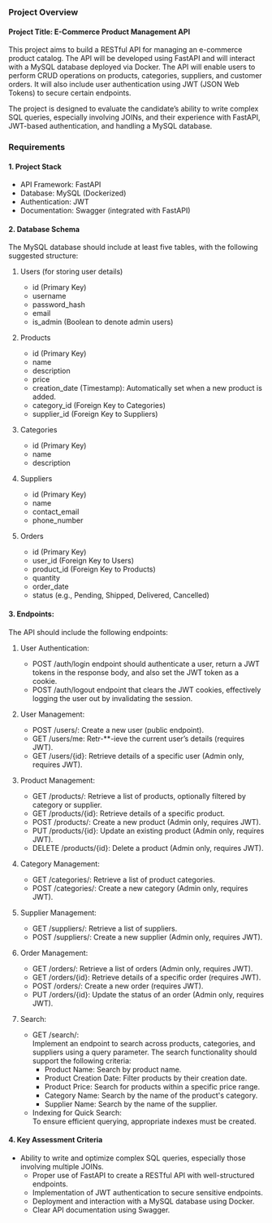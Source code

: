 ### Project Overview

#### Project Title: E-Commerce Product Management API

This project aims to build a RESTful API for managing an e-commerce product catalog. The API will be developed using FastAPI and will interact with a MySQL database deployed via Docker. The API will enable users to perform CRUD operations on products, categories, suppliers, and customer orders. It will also include user authentication using JWT (JSON Web Tokens) to secure certain endpoints.

The project is designed to evaluate the candidate’s ability to write complex SQL queries, especially involving JOINs, and their experience with FastAPI, JWT-based authentication, and handling a MySQL database.

### Requirements

#### 1. Project Stack

   - API Framework: FastAPI
   - Database: MySQL (Dockerized)
   - Authentication: JWT
   - Documentation: Swagger (integrated with FastAPI)

#### 2. Database Schema

The MySQL database should include at least five tables, with the following suggested structure:

1. Users (for storing user details)
   - id (Primary Key)
   - username
   - password_hash
   - email
   - is_admin (Boolean to denote admin users)

2. Products
   - id (Primary Key)
   - name
   - description
   - price
   - creation_date (Timestamp): Automatically set when a new product is added.
   - category_id (Foreign Key to Categories)
   - supplier_id (Foreign Key to Suppliers)

3. Categories
   - id (Primary Key)
   - name
   - description

4. Suppliers
   - id (Primary Key)
   - name
   - contact_email
   - phone_number

5. Orders
   - id (Primary Key)
   - user_id (Foreign Key to Users)
   - product_id (Foreign Key to Products)
   - quantity
   - order_date
   - status (e.g., Pending, Shipped, Delivered, Cancelled) 

#### 3. Endpoints:

The API should include the following endpoints:

1. User Authentication:
    - POST /auth/login endpoint should authenticate a user, return a JWT tokens in the response body, and also set the JWT token as a cookie.
    - POST /auth/logout endpoint that clears the JWT cookies, effectively logging the user out by invalidating the session.

2. User Management:
   - POST /users/: Create a new user (public endpoint).
   - GET /users/me: Retr-**-ieve the current user’s details (requires JWT).
   - GET /users/{id}: Retrieve details of a specific user (Admin only, requires JWT).

3. Product Management:
   - GET /products/: Retrieve a list of products, optionally filtered by category or supplier.
   - GET /products/{id}: Retrieve details of a specific product.
   - POST /products/: Create a new product (Admin only, requires JWT).
   - PUT /products/{id}: Update an existing product (Admin only, requires JWT).
   - DELETE /products/{id}: Delete a product (Admin only, requires JWT).

4. Category Management:
   - GET /categories/: Retrieve a list of product categories.
   - POST /categories/: Create a new category (Admin only, requires JWT).

5. Supplier Management:
   - GET /suppliers/: Retrieve a list of suppliers.
   - POST /suppliers/: Create a new supplier (Admin only, requires JWT).

6. Order Management:
   - GET /orders/: Retrieve a list of orders (Admin only, requires JWT).
   - GET /orders/{id}: Retrieve details of a specific order (requires JWT).
   - POST /orders/: Create a new order (requires JWT).
   - PUT /orders/{id}: Update the status of an order (Admin only, requires JWT).

7. Search:
   - GET /search/:  
     Implement an endpoint to search across products, categories, and suppliers using a query parameter. The search functionality should support the following criteria:
     - Product Name: Search by product name.
     - Product Creation Date: Filter products by their creation date.
     - Product Price: Search for products within a specific price range.
     - Category Name: Search by the name of the product's category.
     - Supplier Name: Search by the name of the supplier.
   - Indexing for Quick Search:  
     To ensure efficient querying, appropriate indexes must be created.

#### 4. Key Assessment Criteria

- Ability to write and optimize complex SQL queries, especially those involving multiple JOINs.
   - Proper use of FastAPI to create a RESTful API with well-structured endpoints.
   - Implementation of JWT authentication to secure sensitive endpoints.
   - Deployment and interaction with a MySQL database using Docker.
   - Clear API documentation using Swagger.